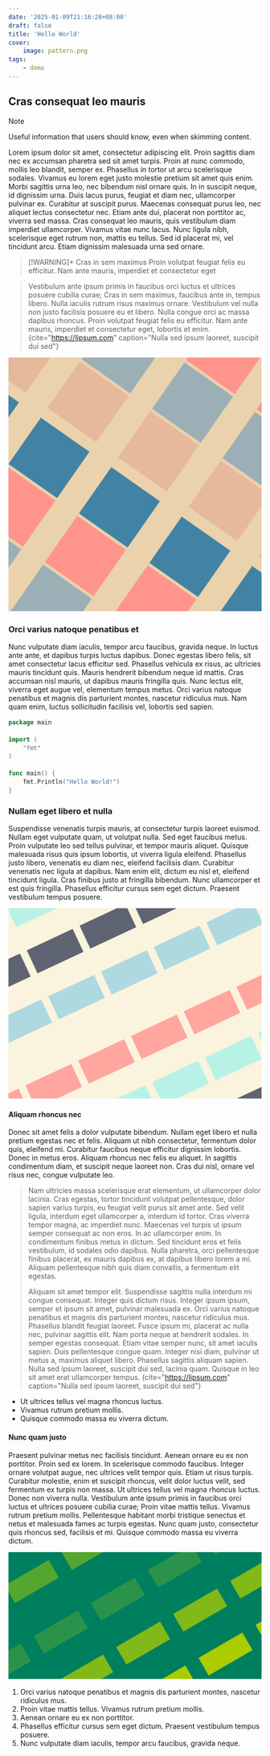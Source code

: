 ```yaml
---
date: '2025-01-09T21:16:28+08:00'
draft: false
title: 'Hello World'
cover:
    image: pattern.png
tags:
    - demo
---
```


## Cras consequat leo mauris

> [!NOTE]
> Useful information that users should know, even when skimming content.

Lorem ipsum dolor sit amet, consectetur adipiscing elit. Proin sagittis diam nec ex accumsan pharetra sed sit amet turpis. Proin at nunc commodo, mollis leo blandit, semper ex. Phasellus in tortor ut arcu scelerisque sodales. Vivamus eu lorem eget justo molestie pretium sit amet quis enim. Morbi sagittis urna leo, nec bibendum nisl ornare quis. In in suscipit neque, id dignissim urna. Duis lacus purus, feugiat et diam nec, ullamcorper pulvinar ex. Curabitur at suscipit purus. Maecenas consequat purus leo, nec aliquet lectus consectetur nec. Etiam ante dui, placerat non porttitor ac, viverra sed massa. Cras consequat leo mauris, quis vestibulum diam imperdiet ullamcorper. Vivamus vitae nunc lacus. Nunc ligula nibh, scelerisque eget rutrum non, mattis eu tellus. Sed id placerat mi, vel tincidunt arcu. Etiam dignissim malesuada urna sed ornare.

> [!WARNING]+ Cras in sem maximus
> Proin volutpat feugiat felis eu efficitur. Nam ante mauris, imperdiet et consectetur eget

> Vestibulum ante ipsum primis in faucibus orci luctus et ultrices posuere cubilia curae; Cras in sem maximus, faucibus ante in, tempus libero. Nulla iaculis rutrum risus maximus ornare. Vestibulum vel nulla non justo facilisis posuere eu et libero. Nulla congue orci ac massa dapibus rhoncus. Proin volutpat feugiat felis eu efficitur. Nam ante mauris, imperdiet et consectetur eget, lobortis et enim.
{cite="https://lipsum.com" caption="Nulla sed ipsum laoreet, suscipit dui sed"} 

![Nunc ligula nibh, scelerisque eget rutrum non](512x512.png "Sed id placerat mi, vel tincidunt arcu.")

### Orci varius natoque penatibus et

Nunc vulputate diam iaculis, tempor arcu faucibus, gravida neque. In luctus ante ante, et dapibus turpis luctus dapibus. Donec egestas libero felis, sit amet consectetur lacus efficitur sed. Phasellus vehicula ex risus, ac ultricies mauris tincidunt quis. Mauris hendrerit bibendum neque id mattis. Cras accumsan nisl mauris, ut dapibus mauris fringilla quis. Nunc lectus elit, viverra eget augue vel, elementum tempus metus. Orci varius natoque penatibus et magnis dis parturient montes, nascetur ridiculus mus. Nam quam enim, luctus sollicitudin facilisis vel, lobortis sed sapien.

``` go
package main

import (
    "fmt"
)

func main() {
    fmt.Println("Hello World!")
}
```

### Nullam eget libero et nulla

Suspendisse venenatis turpis mauris, at consectetur turpis laoreet euismod. Nullam eget vulputate quam, ut volutpat nulla. Sed eget faucibus metus. Proin vulputate leo sed tellus pulvinar, et tempor mauris aliquet. Quisque malesuada risus quis ipsum lobortis, ut viverra ligula eleifend. Phasellus justo libero, venenatis eu diam nec, eleifend facilisis diam. Curabitur venenatis nec ligula at dapibus. Nam enim elit, dictum eu nisl et, eleifend tincidunt ligula. Cras finibus justo at fringilla bibendum. Nunc ullamcorper et est quis fringilla. Phasellus efficitur cursus sem eget dictum. Praesent vestibulum tempus posuere.

![](800x600.png)

#### Aliquam rhoncus nec

Donec sit amet felis a dolor vulputate bibendum. Nullam eget libero et nulla pretium egestas nec et felis. Aliquam ut nibh consectetur, fermentum dolor quis, eleifend mi. Curabitur faucibus neque efficitur dignissim lobortis. Donec in metus eros. Aliquam rhoncus nec felis eu aliquet. In sagittis condimentum diam, et suscipit neque laoreet non. Cras dui nisl, ornare vel risus nec, congue vulputate leo.

>  Nam ultricies massa scelerisque erat elementum, ut ullamcorper dolor lacinia. Cras egestas, tortor tincidunt volutpat pellentesque, dolor sapien varius turpis, eu feugiat velit purus sit amet ante. Sed velit ligula, interdum eget ullamcorper a, interdum id tortor. Cras viverra tempor magna, ac imperdiet nunc. Maecenas vel turpis ut ipsum semper consequat ac non eros. In ac ullamcorper enim. In condimentum finibus metus in dictum. Sed tincidunt eros et felis vestibulum, id sodales odio dapibus. Nulla pharetra, orci pellentesque finibus placerat, ex mauris dapibus ex, at dapibus libero lorem a mi. Aliquam pellentesque nibh quis diam convallis, a fermentum elit egestas.
>
> Aliquam sit amet tempor elit. Suspendisse sagittis nulla interdum mi congue consequat. Integer quis dictum risus. Integer ipsum ipsum, semper et ipsum sit amet, pulvinar malesuada ex. Orci varius natoque penatibus et magnis dis parturient montes, nascetur ridiculus mus. Phasellus blandit feugiat laoreet. Fusce ipsum mi, placerat ac nulla nec, pulvinar sagittis elit. Nam porta neque at hendrerit sodales. In semper egestas consequat. Etiam vitae semper nunc, sit amet iaculis sapien. Duis pellentesque congue quam. Integer nisi diam, pulvinar ut metus a, maximus aliquet libero. Phasellus sagittis aliquam sapien. Nulla sed ipsum laoreet, suscipit dui sed, lacinia quam. Quisque in leo sit amet erat ullamcorper tempus. 
{cite="https://lipsum.com" caption="Nulla sed ipsum laoreet, suscipit dui sed"}

- Ut ultrices tellus vel magna rhoncus luctus.
- Vivamus rutrum pretium mollis.
- Quisque commodo massa eu viverra dictum. 

#### Nunc quam justo

Praesent pulvinar metus nec facilisis tincidunt. Aenean ornare eu ex non porttitor. Proin sed ex lorem. In scelerisque commodo faucibus. Integer ornare volutpat augue, nec ultrices velit tempor quis. Etiam ut risus turpis. Curabitur molestie, enim et suscipit rhoncus, velit dolor luctus velit, sed fermentum ex turpis non massa. Ut ultrices tellus vel magna rhoncus luctus. Donec non viverra nulla. Vestibulum ante ipsum primis in faucibus orci luctus et ultrices posuere cubilia curae; Proin vitae mattis tellus. Vivamus rutrum pretium mollis. Pellentesque habitant morbi tristique senectus et netus et malesuada fames ac turpis egestas. Nunc quam justo, consectetur quis rhoncus sed, facilisis et mi. Quisque commodo massa eu viverra dictum. 

![](800x400.png)

1. Orci varius natoque penatibus et magnis dis parturient montes, nascetur ridiculus mus.
2. Proin vitae mattis tellus. Vivamus rutrum pretium mollis.
3. Aenean ornare eu ex non porttitor.
4. Phasellus efficitur cursus sem eget dictum. Praesent vestibulum tempus posuere.
5. Nunc vulputate diam iaculis, tempor arcu faucibus, gravida neque.
